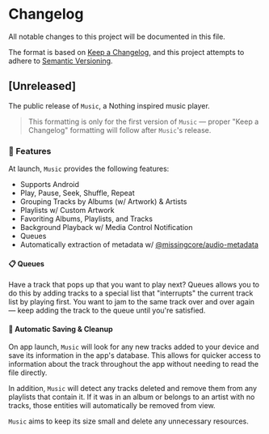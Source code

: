 # Changelog

All notable changes to this project will be documented in this file.

The format is based on [Keep a Changelog](https://keepachangelog.com/en/1.0.0/),
and this project attempts to adhere to [Semantic Versioning](https://semver.org/spec/v2.0.0.html).

## [Unreleased]

The public release of `Music`, a Nothing inspired music player.

> This formatting is only for the first version of `Music` — proper "Keep a Changelog" formatting will follow after `Music`'s release.

### 🎉 Features

At launch, `Music` provides the following features:

- Supports Android
- Play, Pause, Seek, Shuffle, Repeat
- Grouping Tracks by Albums (w/ Artwork) & Artists
- Playlists w/ Custom Artwork
- Favoriting Albums, Playlists, and Tracks
- Background Playback w/ Media Control Notification
- Queues
- Automatically extraction of metadata w/ [@missingcore/audio-metadata](https://github.com/MissingCore/audio-metadata)

#### 📋 Queues

Have a track that pops up that you want to play next? Queues allows you to do this by adding tracks to a special list that "interrupts" the current track list by playing first. You want to jam to the same track over and over again — keep adding the track to the queue until you're satisfied.

#### 💾 Automatic Saving & Cleanup

On app launch, `Music` will look for any new tracks added to your device and save its information in the app's database. This allows for quicker access to information about the track throughout the app without needing to read the file directly.

In addition, `Music` will detect any tracks deleted and remove them from any playlists that contain it. If it was in an album or belongs to an artist with no tracks, those entities will automatically be removed from view.

`Music` aims to keep its size small and delete any unnecessary resources.
